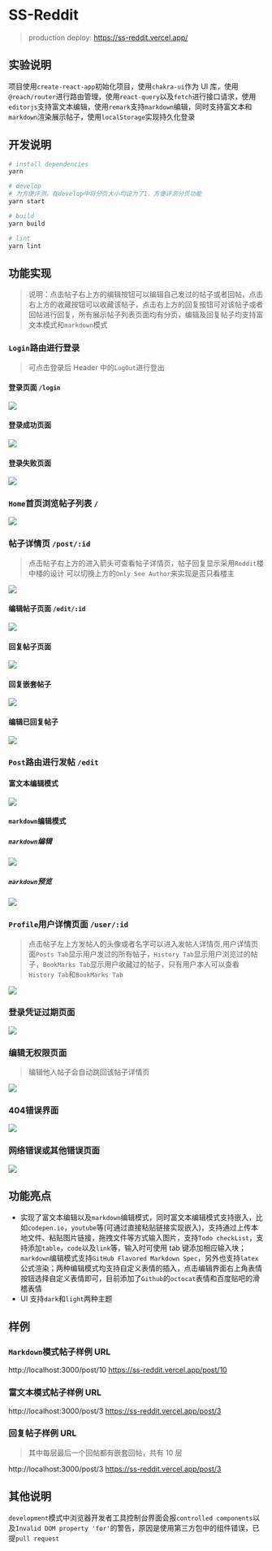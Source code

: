 # SS-Reddit

> production deploy: https://ss-reddit.vercel.app/

## 实验说明

项目使用`create-react-app`初始化项目，使用`chakra-ui`作为 UI 库，使用`@reach/router`进行路由管理，使用`react-query`以及`fetch`进行接口请求，使用`editorjs`支持富文本编辑，使用`remark`支持`markdown`编辑，同时支持富文本和`markdown`渲染展示帖子，使用`localStorage`实现持久化登录

## 开发说明

```bash
# install dependencies
yarn

# develop
# 为方便评测，在develop中将分页大小均设为了1，方便评测分页功能
yarn start

# build
yarn build

# lint
yarn lint
```

## 功能实现

> 说明：点击帖子右上方的编辑按钮可以编辑自己发过的帖子或者回帖，点击右上方的收藏按钮可以收藏该帖子，点击右上方的回复按钮可对该帖子或者回帖进行回复，所有展示帖子列表页面均有分页，编辑及回复帖子均支持富文本模式和`markdown`模式

### `Login`路由进行登录

> 可点击登录后 Header 中的`LogOut`进行登出

#### 登录页面 `/login`

![](./screenshots/login.png)

#### 登录成功页面

![](./screenshots/login-success.jpg)

#### 登录失败页面

![](./screenshots/login-failure.jpg)

### `Home`首页浏览帖子列表 `/`

![](./screenshots/home.png)

### 帖子详情页 `/post/:id`

> 点击帖子右上方的进入箭头可查看帖子详情页，帖子回复显示采用`Reddit`楼中楼的设计
> 可以切换上方的`Only See Author`来实现是否只看楼主

![](./screenshots/post-detail.png)

#### 编辑帖子页面 `/edit/:id`

![](./screenshots/edit-post.jpg)

#### 回复帖子页面

![](./screenshots/reply-post.jpg)

#### 回复嵌套帖子

![](./screenshots/reply-nested.jpg)

#### 编辑已回复帖子

![](./screenshots/edit-reply.jpg)

### `Post`路由进行发帖 `/edit`

#### 富文本编辑模式

![](./screenshots/edit-rich-text.png)

#### `markdown`编辑模式

##### `markdown`编辑

![](./screenshots/edit-markdown.png)

##### `markdown`预览

![](./screenshots/edit-markdown-preview.png)

### `Profile`用户详情页面 `/user/:id`

> 点击帖子左上方发帖人的头像或者名字可以进入发帖人详情页,用户详情页面`Posts Tab`显示用户发过的所有帖子，`History Tab`显示用户浏览过的帖子，`BookMarks Tab`显示用户收藏过的帖子，只有用户本人可以查看`History Tab`和`BookMarks Tab`

![](./screenshots/profile.jpg)

### 登录凭证过期页面

![](./screenshots/expired-login.jpg)

### 编辑无权限页面

> 编辑他人帖子会自动跳回该帖子详情页

![](./screenshots/permission-error.jpg)

### 404错误界面
![](./screenshots/404.jpg)

### 网络错误或其他错误页面

![](./screenshots/network-error.jpg)

## 功能亮点

- 实现了富文本编辑以及`markdown`编辑模式，同时富文本编辑模式支持嵌入，比如`codepen.io`，`youtube`等(可通过直接粘贴链接实现嵌入)，支持通过上传本地文件、粘贴图片链接，拖拽文件等方式输入图片，支持`Todo checkList`，支持添加`table`，`code`以及`link`等，输入时可使用 tab 键添加相应输入块；`markdown`编辑模式支持`GitHub Flavored Markdown Spec`，另外也支持`latex`公式渲染；两种编辑模式均支持自定义表情的插入，点击编辑界面右上角表情按钮选择自定义表情即可，目前添加了`Github`的`octocat`表情和百度贴吧的滑稽表情
- UI 支持`dark`和`light`两种主题

## 样例

### `Markdown`模式帖子样例 URL

http://localhost:3000/post/10
https://ss-reddit.vercel.app/post/10

### 富文本模式帖子样例 URL

http://localhost:3000/post/3
https://ss-reddit.vercel.app/post/3

### 回复帖子样例 URL

> 其中每层最后一个回帖都有嵌套回帖，共有 10 层

http://localhost:3000/post/3
https://ss-reddit.vercel.app/post/3


## 其他说明
`development`模式中浏览器开发者工具控制台界面会报`controlled components`以及`Invalid DOM property 'for'`的警告，原因是使用第三方包中的组件错误，已提`pull request`
